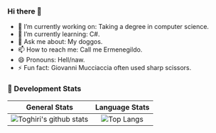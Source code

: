 ### Hi there 👋

- 🔭 I’m currently working on: Taking a degree in computer science.
- 🌱 I’m currently learning: C#.
- 💬 Ask me about: My doggos.
- 📫 How to reach me: Call me Ermenegildo.
- 😄 Pronouns: Hell/naw.
- ⚡ Fun fact: Giovanni Mucciaccia often used sharp scissors.

### 🔭 Development Stats

General Stats             |  Language Stats
:-------------------------:|:-------------------------:
![Toghiri's github stats](https://github-readme-stats.vercel.app/api?username=Toghiri&count_private=false&show_icons=true&theme=tokyonight)  |  ![Top Langs](https://github-readme-stats.vercel.app/api/top-langs/?username=Toghiri&langs_count=15&theme=tokyonight&layout=compact)

